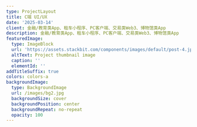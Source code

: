 ```yaml
---
type: ProjectLayout
title: C端 UI/UX
date: '2025-03-14'
client: 金融/教育类App、租车小程序、PC客户端、交易类Web3、博物馆类App
description: 金融/教育类App、租车小程序、PC客户端、交易类Web3、博物馆类App
featuredImage:
  type: ImageBlock
  url: 'https://assets.stackbit.com/components/images/default/post-4.jpeg'
  altText: Project thumbnail image
  caption: ''
  elementId: ''
addTitleSuffix: true
colors: colors-a
backgroundImage:
  type: BackgroundImage
  url: /images/bg2.jpg
  backgroundSize: cover
  backgroundPosition: center
  backgroundRepeat: no-repeat
  opacity: 100
---
```

